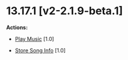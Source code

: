 # 13.17.1 [v2-2.1.9-beta.1]


**Actions:**

- [Play Music](https://github.com/Gotowka/mydbm/blob/v2-beta/actions/play_music) [1.0]

- [Store Song Info](https://github.com/Gotowka/mydbm/blob/v2-beta/actions/store_song_info) [1.0]